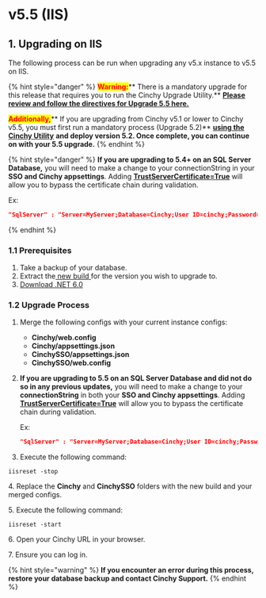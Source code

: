 # v5.5 (IIS)

## 1. Upgrading on IIS

The following process can be run when upgrading any v5.x instance to v5.5 on IIS.

{% hint style="danger" %}
<mark style="color:red;">**Warning:**</mark>** There is a mandatory upgrade for this release that requires you to run the Cinchy Upgrade Utility.** [**Please review and follow the directives for Upgrade 5.5 here.**](https://app.gitbook.com/o/-LDtM6UlhGoQ91uwM5SF/s/F1vvLbEMfTF1UqCFU9hs/\~/changes/287/deployment-guide/upgrade-guides/upgrading-cinchy-versions/cinchy-upgrade-utility)

<mark style="color:red;">**Additionally,**</mark>** If you are upgrading from Cinchy v5.1 or lower to Cinchy v5.5, you must first run a mandatory process (Upgrade 5.2)** [**using the Cinchy Utility**](https://app.gitbook.com/o/-LDtM6UlhGoQ91uwM5SF/s/F1vvLbEMfTF1UqCFU9hs/\~/changes/287/deployment-guide/upgrade-guides/upgrading-cinchy-versions/cinchy-upgrade-utility) **and deploy version 5.2.  Once complete, you can continue on with your 5.5 upgrade.**
{% endhint %}

{% hint style="danger" %}
**If you are upgrading to 5.4+ on an SQL Server Database,** you will need to make a change to your connectionString in your **SSO and Cinchy appsettings**. Adding [**TrustServerCertificate=True**](https://learn.microsoft.com/en-us/dotnet/api/system.data.sqlclient.sqlconnectionstringbuilder.trustservercertificate?view=dotnet-plat-ext-6.0) will allow you to bypass the certificate chain during validation.

Ex:&#x20;

```json
"SqlServer" : "Server=MyServer;Database=Cinchy;User ID=cinchy;Password=password;Trusted_Connection=False;Connection Timeout=30;Min Pool Size=10;TrustServerCertificate=True"
```
{% endhint %}

### 1.1 Prerequisites

1. Take a backup of your database.
2. Extract the[ new build ](https://platform.docs.cinchy.com/deployment-guide/deployment-installation-guides/deployment-planning-overview-and-checklist/deployment-prerequisites#4.1-access-the-artifacts)for the version you wish to upgrade to.
3. [Download .NET 6.0](https://dotnet.microsoft.com/en-us/download/dotnet/6.0)

### 1.2  Upgrade Process

1. Merge the following configs with your current instance configs:
   * &#x20;**Cinchy/web.config**&#x20;
   * **Cinchy/appsettings.json**&#x20;
   * **CinchySSO/appsettings.json**&#x20;
   * **CinchySSO/web.config**
2.  **If you are upgrading to 5.5 on an SQL Server Database and did not do so in any previous updates,** you will need to make a change to your **connectionString** in both your **SSO and Cinchy appsettings**. Adding [**TrustServerCertificate=True**](https://learn.microsoft.com/en-us/dotnet/api/system.data.sqlclient.sqlconnectionstringbuilder.trustservercertificate?view=dotnet-plat-ext-6.0) will allow you to bypass the certificate chain during validation.

    Ex:&#x20;

    ```json
    "SqlServer" : "Server=MyServer;Database=Cinchy;User ID=cinchy;Password=password;Trusted_Connection=False;Connection Timeout=30;Min Pool Size=10;TrustServerCertificate=True"
    ```
3. Execute the following command:

```
iisreset -stop 
```

4\.  Replace the **Cinchy** and **CinchySSO** folders with the new build and your merged configs.

5\. Execute the following command:

```
iisreset -start 
```

6\. Open your Cinchy URL in your browser.

7\. Ensure you can log in.

{% hint style="warning" %}
**If you encounter an error during this process, restore your database backup and contact Cinchy Support.**
{% endhint %}
